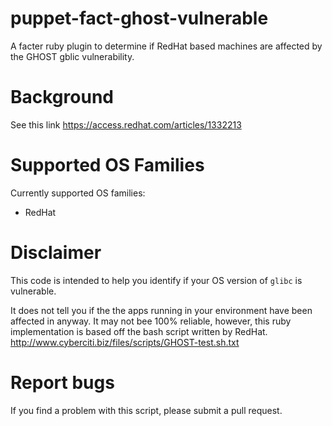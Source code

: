 # puppet-fact-ghost-vulnerable
A facter ruby plugin to determine if RedHat based machines are affected by the GHOST gblic vulnerability.

# Background
See this link https://access.redhat.com/articles/1332213

# Supported OS Families
Currently supported OS families:
* RedHat

# Disclaimer
This code is intended to help you identify if your OS version of `glibc` is vulnerable.

It does not tell you if the the apps running in your environment have been
affected in anyway.  It may not bee 100% reliable, however, this ruby
implementation is based off the bash script written by RedHat.
http://www.cyberciti.biz/files/scripts/GHOST-test.sh.txt

# Report bugs
If you find a problem with this script, please submit a pull request.
